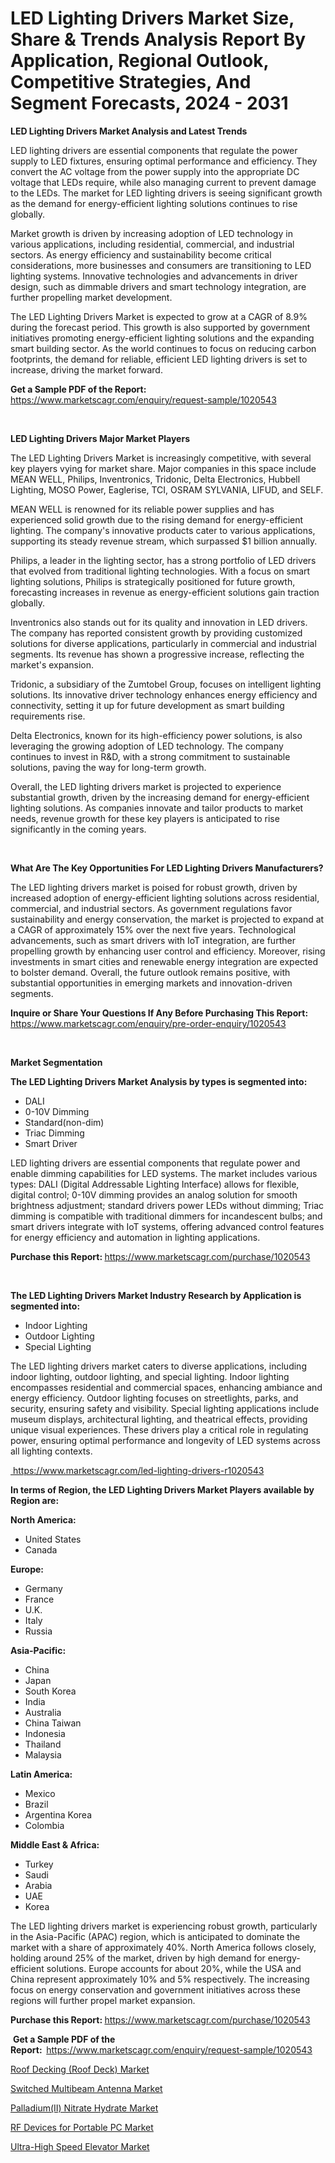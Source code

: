<p><h1>LED Lighting Drivers Market Size, Share & Trends Analysis Report By Application, Regional Outlook, Competitive Strategies, And Segment Forecasts, 2024 - 2031</h1></p><p><strong>LED Lighting Drivers Market Analysis and Latest Trends</strong></p>
<p><p>LED lighting drivers are essential components that regulate the power supply to LED fixtures, ensuring optimal performance and efficiency. They convert the AC voltage from the power supply into the appropriate DC voltage that LEDs require, while also managing current to prevent damage to the LEDs. The market for LED lighting drivers is seeing significant growth as the demand for energy-efficient lighting solutions continues to rise globally.</p><p>Market growth is driven by increasing adoption of LED technology in various applications, including residential, commercial, and industrial sectors. As energy efficiency and sustainability become critical considerations, more businesses and consumers are transitioning to LED lighting systems. Innovative technologies and advancements in driver design, such as dimmable drivers and smart technology integration, are further propelling market development.</p><p>The LED Lighting Drivers Market is expected to grow at a CAGR of 8.9% during the forecast period. This growth is also supported by government initiatives promoting energy-efficient lighting solutions and the expanding smart building sector. As the world continues to focus on reducing carbon footprints, the demand for reliable, efficient LED lighting drivers is set to increase, driving the market forward.</p></p>
<p><strong>Get a Sample PDF of the Report:&nbsp;</strong> <a href="https://www.marketscagr.com/enquiry/request-sample/1020543?utm_campaign=1268&utm_medium=2&utm_source=Github&utm_content=ia&utm_term=11102024&utm_id=led-lighting-drivers">https://www.marketscagr.com/enquiry/request-sample/1020543</a></p>
<p>&nbsp;</p>
<p><strong>LED Lighting Drivers Major Market Players</strong></p>
<p><p>The LED Lighting Drivers Market is increasingly competitive, with several key players vying for market share. Major companies in this space include MEAN WELL, Philips, Inventronics, Tridonic, Delta Electronics, Hubbell Lighting, MOSO Power, Eaglerise, TCI, OSRAM SYLVANIA, LIFUD, and SELF. </p><p>MEAN WELL is renowned for its reliable power supplies and has experienced solid growth due to the rising demand for energy-efficient lighting. The company's innovative products cater to various applications, supporting its steady revenue stream, which surpassed $1 billion annually.</p><p>Philips, a leader in the lighting sector, has a strong portfolio of LED drivers that evolved from traditional lighting technologies. With a focus on smart lighting solutions, Philips is strategically positioned for future growth, forecasting increases in revenue as energy-efficient solutions gain traction globally.</p><p>Inventronics also stands out for its quality and innovation in LED drivers. The company has reported consistent growth by providing customized solutions for diverse applications, particularly in commercial and industrial segments. Its revenue has shown a progressive increase, reflecting the market's expansion.</p><p>Tridonic, a subsidiary of the Zumtobel Group, focuses on intelligent lighting solutions. Its innovative driver technology enhances energy efficiency and connectivity, setting it up for future development as smart building requirements rise.</p><p>Delta Electronics, known for its high-efficiency power solutions, is also leveraging the growing adoption of LED technology. The company continues to invest in R&D, with a strong commitment to sustainable solutions, paving the way for long-term growth.</p><p>Overall, the LED lighting drivers market is projected to experience substantial growth, driven by the increasing demand for energy-efficient lighting solutions. As companies innovate and tailor products to market needs, revenue growth for these key players is anticipated to rise significantly in the coming years.</p></p>
<p>&nbsp;</p>
<p><strong>What Are The Key Opportunities For LED Lighting Drivers Manufacturers?</strong></p>
<p><p>The LED lighting drivers market is poised for robust growth, driven by increased adoption of energy-efficient lighting solutions across residential, commercial, and industrial sectors. As government regulations favor sustainability and energy conservation, the market is projected to expand at a CAGR of approximately 15% over the next five years. Technological advancements, such as smart drivers with IoT integration, are further propelling growth by enhancing user control and efficiency. Moreover, rising investments in smart cities and renewable energy integration are expected to bolster demand. Overall, the future outlook remains positive, with substantial opportunities in emerging markets and innovation-driven segments.</p></p>
<p><strong>Inquire or Share Your Questions If Any Before Purchasing This Report:</strong> <a href="https://www.marketscagr.com/enquiry/pre-order-enquiry/1020543?utm_campaign=1268&utm_medium=2&utm_source=Github&utm_content=ia&utm_term=11102024&utm_id=led-lighting-drivers">https://www.marketscagr.com/enquiry/pre-order-enquiry/1020543</a></p>
<p>&nbsp;</p>
<p><strong>Market Segmentation</strong></p>
<p><strong>The LED Lighting Drivers Market Analysis by types is segmented into:</strong></p>
<p><ul><li>DALI</li><li>0-10V Dimming</li><li>Standard(non-dim)</li><li>Triac Dimming</li><li>Smart Driver</li></ul></p>
<p><p>LED lighting drivers are essential components that regulate power and enable dimming capabilities for LED systems. The market includes various types: DALI (Digital Addressable Lighting Interface) allows for flexible, digital control; 0-10V dimming provides an analog solution for smooth brightness adjustment; standard drivers power LEDs without dimming; Triac dimming is compatible with traditional dimmers for incandescent bulbs; and smart drivers integrate with IoT systems, offering advanced control features for energy efficiency and automation in lighting applications.</p></p>
<p><strong>Purchase this Report:&nbsp;</strong><a href="https://www.marketscagr.com/purchase/1020543?utm_campaign=1268&utm_medium=2&utm_source=Github&utm_content=ia&utm_term=11102024&utm_id=led-lighting-drivers">https://www.marketscagr.com/purchase/1020543</a></p>
<p>&nbsp;</p>
<p><strong>The LED Lighting Drivers Market Industry Research by Application is segmented into:</strong></p>
<p><ul><li>Indoor Lighting</li><li>Outdoor Lighting</li><li>Special Lighting</li></ul></p>
<p><p>The LED lighting drivers market caters to diverse applications, including indoor lighting, outdoor lighting, and special lighting. Indoor lighting encompasses residential and commercial spaces, enhancing ambiance and energy efficiency. Outdoor lighting focuses on streetlights, parks, and security, ensuring safety and visibility. Special lighting applications include museum displays, architectural lighting, and theatrical effects, providing unique visual experiences. These drivers play a critical role in regulating power, ensuring optimal performance and longevity of LED systems across all lighting contexts.</p></p>
<p><a href="https://www.marketscagr.com/led-lighting-drivers-r1020543?utm_campaign=1268&utm_medium=2&utm_source=Github&utm_content=ia&utm_term=11102024&utm_id=led-lighting-drivers">&nbsp;https://www.marketscagr.com/led-lighting-drivers-r1020543</a></p>
<p><strong>In terms of Region, the LED Lighting Drivers Market Players available by Region are:</strong></p>
<p>
    <p> <strong> North America: </strong>
        <ul>
            <li>United States</li>
            <li>Canada</li>
        </ul>
        </p> 
    <p> <strong> Europe: </strong>
        <ul>
            <li>Germany</li>
            <li>France</li>
            <li>U.K.</li>
            <li>Italy</li>
            <li>Russia</li>
        </ul>
        </p> 
    <p> <strong> Asia-Pacific: </strong>
        <ul>
            <li>China</li>
            <li>Japan</li>
            <li>South Korea</li>
            <li>India</li>
            <li>Australia</li>
            <li>China Taiwan</li>
            <li>Indonesia</li>
            <li>Thailand</li>
            <li>Malaysia</li>
        </ul>
        </p> 
    <p> <strong> Latin America: </strong>
        <ul>
            <li>Mexico</li>
            <li>Brazil</li>
            <li>Argentina Korea</li>
            <li>Colombia</li>
        </ul>
        </p> 
    <p> <strong> Middle East & Africa: </strong>
        <ul>
            <li>Turkey</li>
            <li>Saudi</li>
            <li>Arabia</li>
            <li>UAE</li>
            <li>Korea</li>
        </ul>
    </p>
    </p>
<p><p>The LED lighting drivers market is experiencing robust growth, particularly in the Asia-Pacific (APAC) region, which is anticipated to dominate the market with a share of approximately 40%. North America follows closely, holding around 25% of the market, driven by high demand for energy-efficient solutions. Europe accounts for about 20%, while the USA and China represent approximately 10% and 5% respectively. The increasing focus on energy conservation and government initiatives across these regions will further propel market expansion.</p></p>
<p><strong>Purchase this Report: </strong><a href="https://www.marketscagr.com/purchase/1020543?utm_campaign=1268&utm_medium=2&utm_source=Github&utm_content=ia&utm_term=11102024&utm_id=led-lighting-drivers">https://www.marketscagr.com/purchase/1020543</a></p>
<p>&nbsp;<strong>Get a Sample PDF of the Report:&nbsp;&nbsp;</strong><a href="https://www.marketscagr.com/enquiry/request-sample/1020543?utm_campaign=1268&utm_medium=2&utm_source=Github&utm_content=ia&utm_term=11102024&utm_id=led-lighting-drivers">https://www.marketscagr.com/enquiry/request-sample/1020543</a></p>
<p><strong></strong></p>
<p><p><a href="https://www.linkedin.com/pulse/roof-decking-deck-market-size-segmentation-trends-growth-analysis-8pxnc?utm_campaign=1268&utm_medium=2&utm_source=Github&utm_content=ia&utm_term=11102024&utm_id=led-lighting-drivers">Roof Decking (Roof Deck) Market</a></p><p><a href="https://issuu.com/reportprime-2/docs/switched-multibeam-antenna-market-s_efd02e0f778cbb?utm_campaign=1268&utm_medium=2&utm_source=Github&utm_content=ia&utm_term=11102024&utm_id=led-lighting-drivers">Switched Multibeam Antenna Market</a></p><p><a href="https://www.linkedin.com/pulse/palladiumii-nitrate-hydrate-market-indicators-size-regional-4asvf?utm_campaign=1268&utm_medium=2&utm_source=Github&utm_content=ia&utm_term=11102024&utm_id=led-lighting-drivers">Palladium(II) Nitrate Hydrate Market</a></p><p><a href="https://issuu.com/reportprime-2/docs/rf-devices-for-portable-pc-market-s_4cf92572dd1cdf?utm_campaign=1268&utm_medium=2&utm_source=Github&utm_content=ia&utm_term=11102024&utm_id=led-lighting-drivers">RF Devices for Portable PC Market</a></p><p><a href="https://www.linkedin.com/pulse/global-ultra-high-speed-elevator-market-status-2024-2031-y20yf?utm_campaign=1268&utm_medium=2&utm_source=Github&utm_content=ia&utm_term=11102024&utm_id=led-lighting-drivers">Ultra-High Speed Elevator Market</a></p></p>